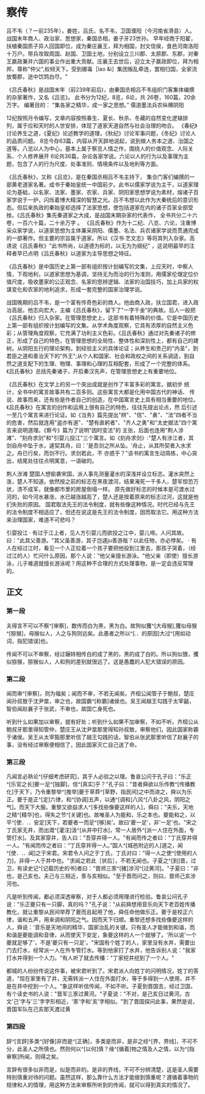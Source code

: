 # 察传
吕不韦（？一前235年），姜姓，吕氏，名不韦，卫国濮阳（今河南省滑县）人。 战国末年商人、政治家、思想家，秦国丞相，姜子牙23世孙。
早年经商于阳翟，扶植秦国质子异人回国即位，成为秦庄襄王，拜为相国，封文信侯，食邑河南洛阳十万户。带兵攻取周国、赵国、卫国土地，分别设立三川郡、太原郡、东郡，对秦王嬴政兼并六国的事业作出重大贡献。庄襄王去世后，迎立太子嬴政即位，拜为相邦，尊称"仲父",权倾天下。受到娜毒［lao &i］集团叛乱牵连，罢相归国，全家流放蜀郡，途中饮鸩白尽。"

《吕氏春秋》是战国末年（前239年前后)，由秦国丞相吕不韦组织门客集体编撰的杂家著作，又名《吕览》。
此书分为12纪，8览，6论，共
26卷，160篇，20余万字。
编著目的：
"集各家之精华，成一家之思想。”
儒道墨法兵农纵横阴阳

12纪按照月令编写，文章内容按照春生、夏长、秋杀、冬藏的自然变化逻辑排列，属于应和天时的人世安排，体现了道家天道自然与社会治理的吻合。
《春纪》讨论养生之道，《夏纪》论述教学的道理，《秋纪》讨论军事问题，《冬纪》讨论人的品质问题。
8览今存63篇，内容从开天辟地说起，说到做人务本之道、治国之道等。八览以人为中心，基本上属于察览人情之作，围绕人的价值观念、人际关系、个人修养展开
6论共36篇，杂论各家学说。六论以人的行为以及事理为主题，包含了人的行为尺度、处事准则、情境条件以及地利等方面。

《吕氏春秋》，又称《吕览》，是在秦国丞相吕不韦主持下， 集合门客们编撰的一部黄老道家名著。成书于秦始皇统一中国前夕。此书以儒家学说为主干，以道家理论为基础，以名家、法家、墨家、农家、兵家、阴阳家思想学说为素材，熔诸子百家学说于一炉，闪烁着博大精深的智慧之光。吕不韦想以此作为大秦统后的意识形态。但后来执政的秦始皇却选择了法家思想，使包括道家在内的诸子百家全部受挫。《吕氏春秋》集先秦道家之大成，是战国末期杂家的代表作， 全书共分二十六卷，一百六十篇，二十余万字 。
《吕氏春秋》作为十二纪、八览、六论，注重博采众家学说，以道家思想为主体兼采阴阳、儒墨、名法、兵农诸家学说而贯通完成的一部著作。但主要的宗旨属于道家。所以《汉书·艺文志》等将其列入杂家。高诱说《吕氏春秋》"此书所尚，以道德为标的，以无为为纲纪" ，这说明最早的注释者早已点明《吕氏春秋》以道家为主导思想之特征。

《吕氏春秋》是中国历史上第一部有组织按计划编写的文集，上应天时，中察人情，下观地利，以道家思想为基调，坚持无为而治的行为准则，用儒家伦理定位价值尺度，吸收墨家的公正观念、名家的思辨逻辑、法家的治国技巧，加上兵家的权谋变化和农家的地利追求，形成一套完整的国家治理学说。

战国晚期的吕不韦，是一个富有传奇色彩的商人。他由商入政，扶立国君，进入政治高层。他志向宏大，主编《吕氏春秋》，留下了"一字千金"的典故。后人一般把《吕氏春秋》归入杂家。在管理思想史上，这部书有着特殊的价值。它是中国历史上第一部有组织按计划编写的文集。从学术角度观察，它具有浓厚的自然主义色彩；从管理角度观察，它充满了功利主义色彩。《吕氏春秋》通过对先秦诸子的修正，形成了自己的特色，在管理思想的全局性、整体性和深刻性上，都有自己的建树。从阴阳五行的理论架构，到经验主义的具体论证；从养生和贵己的"内圣"，到君臣之道和善治天下的"外王";从个人和国家、社会和政权之间的关系调适，到自然之道支配下的生理、物理、事理和心理的互相配套，形成了一个完整的体系。《吕氏春秋》总括先秦诸子，开启秦汉先声，在管理思想史上有重要地位。

《吕氏春秋》在文学上的另一个突出成就是创作了丰富多彩的寓言。据初步 统计，全书中的寓言故事共有二百多则。这些寓言大都是化用中国古代的神话、 传说、故事而来，还有些是作者自己的创造，在中国寓言史上具有相当重要的地位。《吕氏春秋》在寓言的创作和运用上很有自己的特色，往往先提出论点，然 后引述一至几个寓言来进行论证。如《当务》篇先提出"辨"、"信"、"勇"、"法"四者不当的危害，然后就连用"盗亦有道"、"楚有直躬者"、"齐人之勇"和"太史据法"四个寓言来说明道理。《察今》篇为了说明"因时变法"的 主张，后面也连用"荆人涉滩"、"刻舟求剑"和"引婴儿投江"三个寓言。如《刻舟求剑》:"楚人有涉江者，其剑自舟中坠于水，遽契其舟，曰：'是吾剑之所从坠。'舟止，从其所契者入水求之。舟已行矣，而剑不行。求剑若此，不 亦惑乎？"该书的寓言生动简练，中心突出，结尾处往往点明寓意，一语破的。

荆人涉滩 
楚国人想偷袭宋国，派人事先测量灌水的深浅并设立标志。灌水突然上涨，楚人不知道。依然按之前的标志在黑夜渡河，结果淹死一千多人，楚军惊恐万状，溃不成军，就像都市里的房屋倒塌一样。
原先做好标志的时候本是可渡水过河的，如今河水暴涨，水已越涨越高了，楚人还是按着原来的标志过河，这就是他们失败的原因。
国君取法先王的法令制度，就有些像这种情况。时代已经与先王的法令制度不相适应了，但还在说这是先王的法令制度，因而取法它。用这种方法来治理国家，难道不可悲吗？

引婴投江 
· 有过于江上者，见人方引婴儿而欲投之江中，婴儿啼。人问其故。曰："此其父善游。"其父虽善游，其子岂遽ju善游哉？以此任物，亦必悖矣。
· 有人在经过江时，看见一个人正拉着一个孩子要把他投到江里去，那孩子哭着，（经过江的人）忙问什么原因，那个人说："他父亲擅长游泳。"他父亲（即使）擅长游泳，儿子难道就擅长游泳呢？用这种不合理的方式处理事物，是一定会违反常理的。

## 正文

### 第一段

夫得言不可以不察^[审察]，数传而白为黑，黑为白。故狗似玃^[大母猴],玃似母猴^[猕猴]，母猴似人，人之与狗则远矣。此愚者之所以^[.．的原因]大过^[用如动词，指犯错误]也。

传闻不可以不审察，经过辗转相传白的成了黑的，黑的成了白的。所以狗似猥，攫似猕猴，猕猴似人，人和狗的差别就很远了。这是愚蠢的人犯大错误的原因。

### 第二段

闻而审^[审察]，则为福矣；闻而不审，不若无闻矣。齐桓公闻管子于鲍叔，楚庄闻孙叔敖于沈尹筮，审之也，故国霸^[称霸]诸侯也。吴王闻越王勾践于太宰嚭，智伯闻赵襄子于张武，不审也，故国亡身死也。

听到什么如果加以审察，就有好处；听到什么如果不加审察，不如不听。齐桓公从鲍叔牙那里得知管仲，楚庄王从沈尹筮那里得知孙叔敖，审察他们，因此国家称霸于诸侯。吴王从太宰豁那里听信了越王勾践的话，智伯从张武那里听信了赵襄子的事，没有经过审察便相信了，因此国家灭亡自己送了命。
### 第三段

凡闻言必熟论^[仔细考虑研究]，其于人必验之以理。鲁哀公问于孔子曰："乐正^[乐官之长]夔一足^[独脚]，信^[真实]乎？"孔子曰："昔者舜欲以乐传教^[传播教化]于天下，乃令重黎举^[推举]夔于草莽^[草野，指民间]之中而进之，舜以为乐正。夔于是正^[定]六律，和^[协调]五声，以通^[调和]八风^[八卦之风，阴阳之气]。而天下大服。重黎又欲益求人^[多找些像夔这样的人]，舜曰："夫乐，天地之精^[精华]也，得失之节^[关键]也。故唯圣人为能和，乐之本也。夔能和之，以平^[使．.．安定]天下，若夔者一而足^[够]矣'。故曰'夔一足'，非'一足'也。"宋之丁氏家无井，而出溉^[灌注]汲^[从井中打水]，常一人居外^[派一人住在外面，专管打水]。及其家穿井，告人曰："吾穿井得一人。"有闻而传之者曰："丁氏穿井得一人。"有闻而传之者曰：“丁氏穿井得一人。”国人^[城邑附近的人]道之，闻^[使．.．闻]之于宋君。宋君令人问之于丁氏，丁氏对曰："得一人之使^[使用的人力]，非得一人于井中也。"求闻之若此［状后］，不若无闻也。子夏之^[到]晋，过卫，有读史记^[记载历史的书]者曰："晋师三豕^[猪]涉河^[过黄河]。"子夏曰："非也，是己亥也。夫己与三相近，豕与亥相似。"至于晋而问之，则曰，晋师己亥涉河也。

凡是听到传闻，都必须深透审察，对于人都必须用理进行检验。鲁哀公问孔子说："乐正夔只有一只脚，真的吗？"孔子说："从前舜想用音乐向天下老百姓传播教化，就让重黎从民间举荐了夔而且起用了他，舜任命他做乐正。夔于是校正六律，谐和五声，用来调和阴阳之气。因而天下归顺。重黎还想多找些像夔这样的人，舜说：'音乐是天地间的精华，国家治乱的关键。只有圣人才能做到和谐，而和谐是夔能调和音律，从而使天下安定，象夔这样的人一个就够了。'所以说'一个夔就足够了'，不是'夔只有一只足'。"宋国有个姓丁的人，家里没有水井，需要出门去打水，经常派一人在外专管打水。等到他家打了水井，他告诉别人说："我家打水井得到一个人力。"有人听了就去传播："丁家挖井挖到了一个人。"

都城的人纷纷传说这件事，被宋君听到了。宋君派人向姓丁的问明情况，姓丁的答道，"现在家里有了井，无需转派一人住在外面打水，等于多得到一人使用，并不是在井中挖到一个人。"象这样听信传闻，不如不听。子夏到晋国去，经过卫国，有个读史书的人说："晋军三豕过黄河。"子夏说："不对，是己亥日过黄河。古文'己'字与'三'字字形相近，'豕'字和'亥'字相似。"到了晋国探问此事，果然是说，晋国军队在己亥那天渡过黄

### 第四段

辞^[言辞]多类^[好像]非而是^[正确]，多类是而非，是非之经^[界，界线]，不可不分，此圣人之所慎也。然则何以^[以何]慎？缘^[循着]物之情及人之情，以为^[指审察]所闻，则得之矣。

言辞有很多似非而是，似是而非的。是非的界线，不可不分辨清楚，这是圣人需要特别慎重对待的问题。虽然这样，那么靠什么方法才能做到慎重呢？遵循着事物的规律和人的情理，用这种方法来审察所听到的传闻，就可以得到真实的情况了。